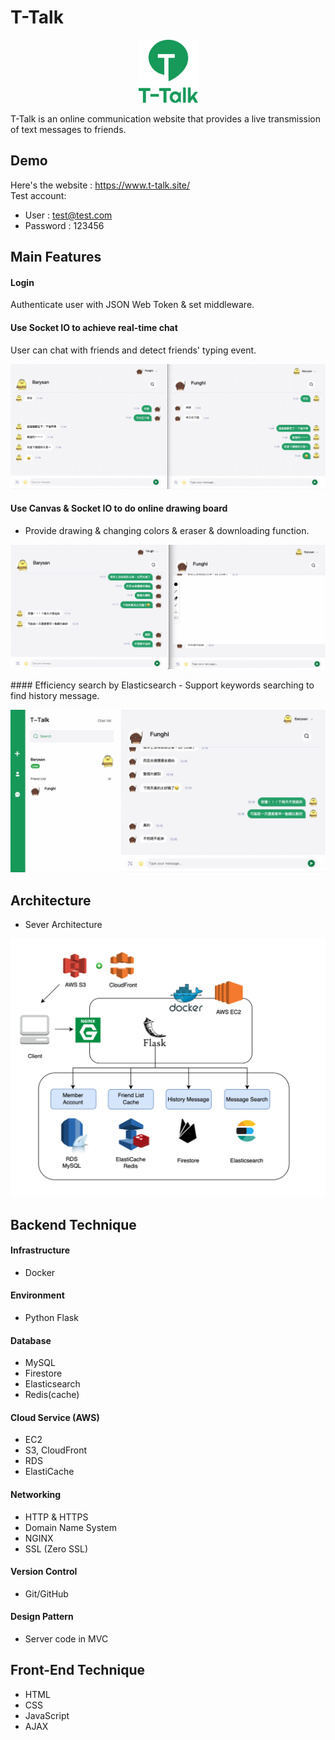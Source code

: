 # T-Talk

<p align="center">
<img src="https://raw.githubusercontent.com/yin0110/t-talk/main/static/img/logo.png" alt="drawing" width="95px"/>
</p>
T-Talk is an online communication website that provides a live transmission of text messages
to friends.

## Demo

Here's the website : https://www.t-talk.site/
</br>Test account:

- User : test@test.com
- Password : 123456

## Main Features

#### Login

Authenticate user with JSON Web Token & set middleware.

#### Use Socket IO to achieve real-time chat

User can chat with friends and detect friends' typing event.

<p align="center">
<img src="https://raw.githubusercontent.com/yin0110/t-talk/main/static/img/chat.gif" alt="drawing"/>
</p>

#### Use Canvas & Socket IO to do online drawing board

- Provide drawing & changing colors & eraser & downloading function.

<p align="center">
<img src="https://raw.githubusercontent.com/yin0110/t-talk/main/static/img/paint.gif" alt="drawing"/>
</p>
#### Efficiency search by Elasticsearch
- Support keywords searching to find history message.

<p align="center">
<img src="https://raw.githubusercontent.com/yin0110/t-talk/main/static/img/search.gif" alt="drawing"/>
</p>

## Architecture

- Sever Architecture

<img src="https://raw.githubusercontent.com/yin0110/t-talk/main/static/img/structure.png" alt="drawing"/>

## Backend Technique

#### Infrastructure

- Docker

#### Environment

- Python Flask

#### Database

- MySQL
- Firestore
- Elasticsearch
- Redis(cache)

#### Cloud Service (AWS)

- EC2
- S3, CloudFront
- RDS
- ElastiCache

#### Networking

- HTTP & HTTPS
- Domain Name System
- NGINX
- SSL (Zero SSL)

#### Version Control

- Git/GitHub

#### Design Pattern

- Server code in MVC

## Front-End Technique

- HTML
- CSS
- JavaScript
- AJAX

<!-- #### Key Points

- Use Socket IO to achieve real-time chat and use room & private room concept to create chatroom & detect the typing event.

- Use Canvas to combine with Socket IO to achieve online drawing board.
- To decrease data access latency, store friend list cache in redis.
- Do paging in history message and load 20 messages per time
- Accelerate history message searching speed by using elastic search. Also search related message.
- Use index in MySQL to accelerate the searching speed. -->
